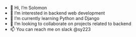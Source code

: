 - 👋 Hi, I’m Solomon
- 👀 I’m interested in backend web development 
- 🌱 I’m currently learning Python and Django
- 💞️ I’m looking to collaborate on projects related to backend
- 📫 You can reach me on slack @sy223

<!---
SY223/SY223 is a ✨ special ✨ repository because its `README.md` (this file) appears on your GitHub profile.
You can click the Preview link to take a look at your changes.
--->
